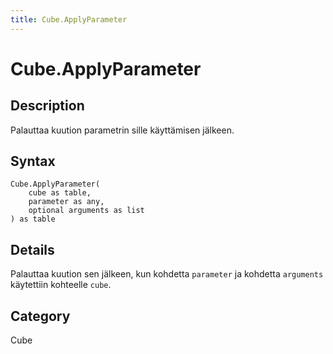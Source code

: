 ```yaml
---
title: Cube.ApplyParameter
---
```


# Cube.ApplyParameter


## Description

Palauttaa kuution parametrin sille käyttämisen jälkeen.


## Syntax

```powerquery
Cube.ApplyParameter(
    cube as table,
    parameter as any,
    optional arguments as list
) as table
```


## Details

Palauttaa kuution sen jälkeen, kun kohdetta <code>parameter</code> ja kohdetta <code>arguments</code> käytettiin kohteelle <code>cube</code>.



## Category
Cube
